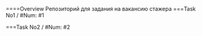 ====Overview
Репозиторий для задания на  вакансию стажера
===Task No1 / \#Num: #1


===Task No2 / \#Num: #2